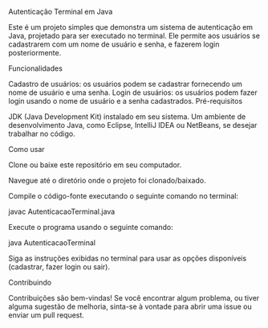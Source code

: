 Autenticação Terminal em Java


Este é um projeto simples que demonstra um sistema de autenticação em Java, projetado para ser executado no terminal. Ele permite aos usuários se cadastrarem com um nome de usuário e senha, e fazerem login posteriormente.

Funcionalidades

Cadastro de usuários: os usuários podem se cadastrar fornecendo um nome de usuário e uma senha.
Login de usuários: os usuários podem fazer login usando o nome de usuário e a senha cadastrados.
Pré-requisitos

JDK (Java Development Kit) instalado em seu sistema.
Um ambiente de desenvolvimento Java, como Eclipse, IntelliJ IDEA ou NetBeans, se desejar trabalhar no código.

Como usar

Clone ou baixe este repositório em seu computador.

Navegue até o diretório onde o projeto foi clonado/baixado.

Compile o código-fonte executando o seguinte comando no terminal:

javac AutenticacaoTerminal.java

Execute o programa usando o seguinte comando:

java AutenticacaoTerminal

Siga as instruções exibidas no terminal para usar as opções disponíveis (cadastrar, fazer login ou sair).

Contribuindo

Contribuições são bem-vindas! Se você encontrar algum problema, ou tiver alguma sugestão de melhoria, sinta-se à vontade para abrir uma issue ou enviar um pull request.
